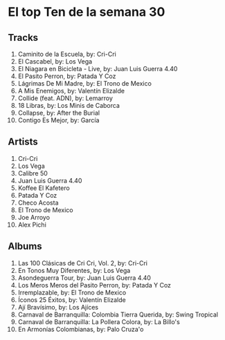 # El top Ten de la semana 30

## Tracks
1. Caminito de la Escuela, by: Cri-Cri
1. El Cascabel, by: Los Vega
1. El Niagara en Bicicleta - Live, by: Juan Luis Guerra 4.40
1. El Pasito Perron, by: Patada Y Coz
1. Lágrimas De Mi Madre, by: El Trono de Mexico
1. A Mis Enemigos, by: Valentín Elizalde
1. Collide (feat. ADN), by: Lemarroy
1. 18 Libras, by: Los Minis de Caborca
1. Collapse, by: After the Burial
1. Contigo Es Mejor, by: García

## Artists
1. Cri-Cri
1. Los Vega
1. Calibre 50
1. Juan Luis Guerra 4.40
1. Koffee El Kafetero
1. Patada Y Coz
1. Checo Acosta
1. El Trono de Mexico
1. Joe Arroyo
1. Alex Pichi

## Albums
1. Las 100 Clásicas de Cri Cri, Vol. 2, by: Cri-Cri
1. En Tonos Muy Diferentes, by: Los Vega
1. Asondeguerra Tour, by: Juan Luis Guerra 4.40
1. Los Meros Meros del Pasito Perron, by: Patada Y Coz
1. Irremplazable, by: El Trono de Mexico
1. Íconos 25 Éxitos, by: Valentín Elizalde
1. Ají Bravísimo, by: Los Ajíces
1. Carnaval de Barranquilla: Colombia Tierra Querida, by: Swing Tropical
1. Carnaval de Barranquilla: La Pollera Colora, by: La Billo's
1. En Armonías Colombianas, by: Palo Cruza'o
